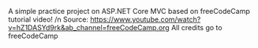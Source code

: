 A simple practice project on ASP.NET Core MVC based on freeCodeCamp tutorial video! /n
Source: https://www.youtube.com/watch?v=hZ1DASYd9rk&ab_channel=freeCodeCamp.org
All credits go to freeCodeCamp
